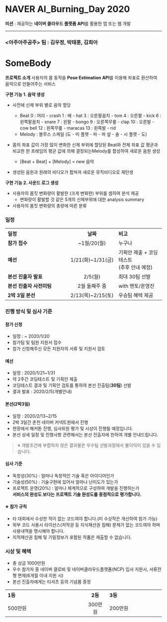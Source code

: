 
# NAVER AI_Burning_Day 2020  
**미션** : 제공하는 **네이버 클라우드 플랫폼 API**를 활용한 앱 또는 웹 개발 

---

### <아주아주공주> 팀 : 김우정, 박태훈, 김희아
# SomeBody 

**프로젝트 소개**
사용자의 몸 동작을 **Pose Estimation API**를 이용해 좌표로 환산하여 음악으로 만들어주는 서비스	

**구현 기능 1. 음악 생성**
- 사전에 신체 부위 별로 음악 할당
	- Beat 
	0 : 머리 - crash
	1 : 배 - hat
	3 : 오른팔꿈치 - tom
	4 : 오른팔 - kick
	6 : 왼쪽팔꿈치 - snare
	7 : 왼팔 - bongo
	9 : 오른쪽무릎 - clap
	10 : 오른발 - cow bell
	12 : 왼쪽무릎 - maracas
	13 : 왼쪽발 - rid
	- Melody : 블루스 스케일 (도 - 미 플랫 - 파 - 파 샾 - 솔 - 시 플랫 - 도)
	
	
- 몸의 좌표 값이 가장 많이 변화한 신체 부위에 할당된 Beat와 
  전체 좌표 값 평균과 비교한 한 프레임의 평균 값에 의해 결정되는Melody를 합성하여 새로운 음원 생성 
	- [Beat + Beat] + [Melody]  = new 음악
- 생성된 음원과 원래의 비디오가 합쳐져 새로운 뮤직비디오로 재탄생

**구현 기능 2. 사운드 로그 생성**
- 사용자의 몸짓 변화량이 활발한 (크게 변화한) 부위를 셈하여 분석 제공
	- 변화량이 활발할 것 같은 5개의 신체부위에 대한 analysis summary
- 사용자의 몸짓 변화량의 총량에 따른 분류



### 일정
<table class="tbl_schedule">
  <tr>
    <th style="text-align:left;width:50%">일정</th>
    <th style="text-align:center;width:15%">날짜</th>
    <th style="text-align:left;width:35%">비고</th>
  </tr>
  <tr>
    <td>
      <strong>참가 접수</strong><br>
    </td>
    <td style="text-align:center">~1월/20(월)</td>
    <td>
      누구나
    </td>
  </tr>
  <tr>
    <td>
      <strong>예선</strong><br>
    </td>
    <td style="text-align:center">1/21(화)~1/31(금)</td>
    <td>
      기획안 제출 + 코딩 테스트<br>
      (추후 안내 예정)
    </td>
  </tr>
  <tr>
    <td>
      <strong>본선 진출자 발표</strong><br>
    </td>
    <td style="text-align:center"> 2/5(월)</td>
    <td>
      최대 30팀 선발<br>
    </td>
  </tr>
   <tr>
    <td>
      <strong>본선 진출자 사전미팅</strong><br>
    </td>
    <td style="text-align:center"> 2월 둘째주 중</td>
    <td>
      with 멘토/운영진<br>
    </td>
  </tr>
   <tr>
    <td>
      <strong>2박 3일 본선</strong><br>
    </td>
    <td style="text-align:center">2/13(목)~2/15(토)</td>
    <td>
      우승팀 혜택 제공<br>
    </td>
  </tr>
</table>


### 진행 방식 및 심사 기준

#### 참가 신청

* 일정 : ~ 2020/1/20
* 참가팀 및 팀원 지원서 접수 
* 참가 신청해주신 모든 지원자의 서류 및 지원서 검토

#### 예선 
* 일정 : 2020/1/21~1/31
* 약 2주간 코딩테스트 및 기획안 제출 
* 코딩테스트 결과 및 기획안 검토를 통하여 본선 진출팀(**30팀**) 선발
* 결과 발표 : 2020/2/5(개별안내)

#### 본선(2박3일)
* 일정 : 2020/2/13~2/15
* 2박 3일간 춘천 네이버 커넥트원에서 진행 
* 현장에서 해커톤 진행, 심사위원 평가 및 시상이 진행될 예정입니다. 
* 본선 상세 일정 및 진행사항 관련해서는 본선 진출자에 한하여 개별 안내드립니다. 
> ※ 개발조건에 부합하지 않은 결과물은 우수팀 선발과정에서 불이익이 있을 수 있습니다.

#### 심사 기준
* 독창성(30%) : 얼마나 독창적인 기술 혹은 아이디어인가 
* 기술성(50%) : 기술구현에 있어서 얼마나 난이도가 있는가 
* 프로젝트 운영(20%) : 얼마나 체계적으로 구성하여 개발을 진행하는가 <br>
**서비스의 완성도 보다는 프로젝트 기술 완성도를 중점적으로 평가합니다.**

#### ※ 참가 규칙 
* 타 대회에서 수상한 적이 없는 코드여야 합니다.(미 수상작은 개선하여 참가 가능) 
* 외부 코드 사용시 라이선스(저작권 등 지식재산권 침해) 문제가 없는 코드여야 하며 사용내역을 명시해야 합니다.
* 지적재산권 침해 및 기밀정보가 포함된 작품은 제출할 수 없습니다. 


### 시상 및 혜택

* 총 상금 1000만원
* 우수 참가자 중 네이버 클로바 및 네이버클라우드플랫폼(NCP) 입사 지원시, 서류전형 면제(6개월 이내 지원 시)
* 본선 진출자에게는 티셔츠 등의 기념품 증정

<table class="tbl_awards">
  <tr>
    <th style="text-align:left;width:50%">1등</th>
    <th style="text-align:center;width:15%">2등</th>
    <th style="text-align:left;width:35%">3등</th>
  </tr>
  <tr>
    <td>
      500만원<br>
    </td>
    <td style="text-align:center">300만원</td>
    <td>
      200만원
    </td>
  </tr>
 </table>

